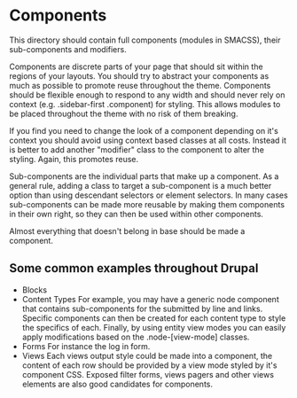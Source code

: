 # Components
This directory should contain full components (modules in SMACSS), their
sub-components and modifiers.

Components are discrete parts of your page that should sit within the regions
of your layouts. You should try to abstract your components as much as possible
to promote reuse throughout the theme. Components should be flexible enough to
respond to any width and should never rely on context
(e.g. .sidebar-first .component) for styling. This allows modules to be placed
throughout the theme with no risk of them breaking.

If you find you need to change the look of a component depending on it's context
you should avoid using context based classes at all costs. Instead it is better
to add another "modifier" class to the component to alter the styling. Again,
this promotes reuse.

Sub-components are the individual parts that make up a component. As a general
rule, adding a class to target a sub-component is a much better option than
using descendant selectors or element selectors. In many cases sub-components
can be made more reusable by making them components in their own right, so they
can then be used within other components.

Almost everything that doesn't belong in base should be made a component.

## Some common examples throughout Drupal

* Blocks
* Content Types
    For example, you may have a generic node component that contains
    sub-components for the submitted by line and links. Specific components can
    then be created for each content type to style the specifics of each. Finally,
    by using entity view modes you can easily apply modifications based on the
    .node-[view-mode] classes.
* Forms
    For instance the log in form.
* Views
    Each views output style could be made into a component, the content of each
    row should be provided by a view mode styled by it's component CSS. Exposed
    filter forms, views pagers and other views elements are also good candidates
    for components.
